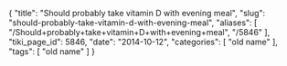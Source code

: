 {
    "title": "Should probably take vitamin D with evening meal",
    "slug": "should-probably-take-vitamin-d-with-evening-meal",
    "aliases": [
        "/Should+probably+take+vitamin+D+with+evening+meal",
        "/5846"
    ],
    "tiki_page_id": 5846,
    "date": "2014-10-12",
    "categories": [
        "old name"
    ],
    "tags": [
        "old name"
    ]
}